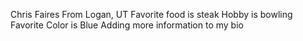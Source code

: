 Chris Faires
From Logan, UT
Favorite food is steak
Hobby is bowling
Favorite Color is Blue
Adding more information to my bio